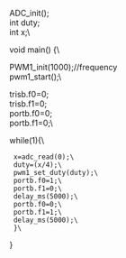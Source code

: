 ADC_init();\
int duty;\
int x;\

void main() {\

  PWM1_init(1000);//frequency\
  pwm1_start();\
  
  trisb.f0=0;\
  trisb.f1=0;\
  portb.f0=0;\
  portb.f1=0;\
  
  while(1){\

     x=adc_read(0);\
     duty=(x/4);\
     pwm1_set_duty(duty);\
     portb.f0=1;\
     portb.f1=0;\
     delay_ms(5000);\
     portb.f0=0;\
     portb.f1=1;\
     delay_ms(5000);\
     }\
   }
